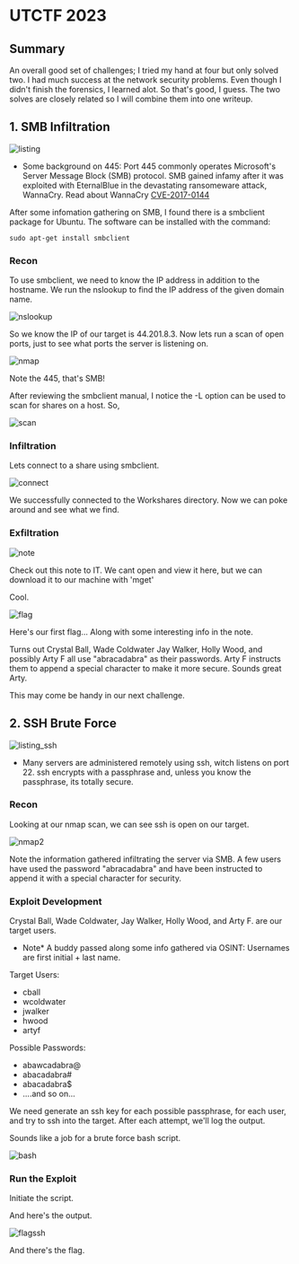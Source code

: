 # UTCTF 2023

## Summary
An overall good set of challenges; I tried my hand at four but only solved two. I had much success at the network security problems. Even though I didn't finish the forensics, I learned alot. So that's good, I guess. The two solves are closely related so I will combine them into one writeup. 

## 1. SMB Infiltration

![listing](/utctf/smb/smb_problem_listing.png)

* Some background on 445:
Port 445 commonly operates Microsoft's Server Message Block (SMB) protocol. SMB gained infamy after it was exploited with EternalBlue in the devastating ransomeware attack, WannaCry. Read about WannaCry [CVE-2017-0144](https://nvd.nist.gov/vuln/detail/CVE-2017-0144)

After some infomation gathering on SMB, I found there is a smbclient package for Ubuntu. The software can be installed with the command:
```shell
sudo apt-get install smbclient
```

### Recon

To use smbclient, we need to know the IP address in addition to the hostname. We run the nslookup to find the IP address of the given domain name. 

![nslookup](/utctf/smb/nslookup.png)

So we know the IP of our target is 44.201.8.3. Now lets run a scan of open ports, just to see what ports the server is listening on.

![nmap](/utctf/smb/nmap%20server.png)

Note the 445, that's SMB! 


After reviewing the smbclient manual, I notice the -L option can be used to scan for shares on a host. So,

![scan](/utctf/smb/smb%20list%20shares.png)

### Infiltration

Lets connect to a share using smbclient.

![connect](/utctf/smb/smb%20connecting.png)

We successfully connected to the Workshares directory. Now we can poke around and see what we find. 

### Exfiltration

![note](/utctf/smb/download%20note.png)

Check out this note to IT. We cant open and view it here, but we can download it to our machine with 'mget'

Cool. 

![flag](/utctf/smb/smb%20note%20flag.png)

Here's our first flag... Along with some interesting info in the note. 

Turns out Crystal Ball, Wade Coldwater Jay Walker, Holly Wood, and possibly Arty F all use "abracadabra" as their passwords. Arty F instructs them to append a special character to make it more secure. Sounds great Arty. 

This may come be handy in our next challenge.

## 2. SSH Brute Force

![listing_ssh](/utctf/ssh/utctf_solve.png)

* Many servers are administered remotely using ssh, witch listens on port 22. ssh encrypts with a passphrase and, unless you know the passphrase, its totally secure. 

### Recon

Looking at our nmap scan, we can see ssh is open on our target. 

![nmap2](/utctf/smb/nmap%20server.png)

Note the information gathered infiltrating the server via SMB. A few users have used the password "abracadabra" and have been instructed to append it with a special character for security.

### Exploit Development

Crystal Ball, Wade Coldwater, Jay Walker, Holly Wood, and Arty F. are our target users. 

* Note* A buddy passed along some info gathered via OSINT: Usernames are first initial + last name. 

Target Users:              
* cball                 
* wcoldwater            
* jwalker               
* hwood                
* artyf                

Possible Passwords:
* abawcadabra@ 
* abacadabra# 
* abacadabra$ 
* ....and so on... 

We need generate an ssh key for each possible passphrase, for each user, and try to ssh into the target. After each attempt, we'll log the output.

Sounds like a job for a brute force bash script.

![bash](/utctf/ssh/exploit_script.png)

### Run the Exploit

Initiate the script. 

And here's the output. 

![flagssh](/utctf/ssh/script_output.png)

And there's the flag.